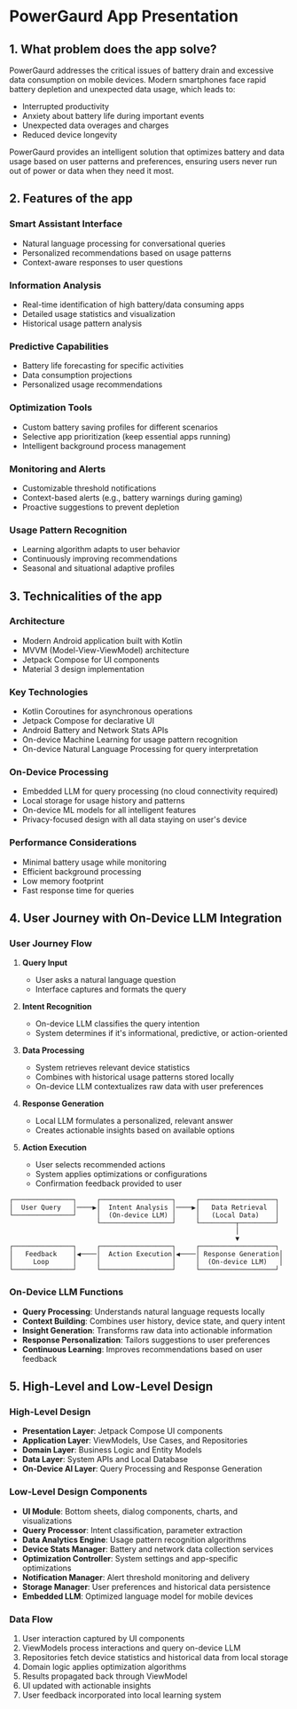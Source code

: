 # PowerGaurd App Presentation

## 1. What problem does the app solve?

PowerGaurd addresses the critical issues of battery drain and excessive data consumption on mobile devices. Modern smartphones face rapid battery depletion and unexpected data usage, which leads to:
- Interrupted productivity
- Anxiety about battery life during important events
- Unexpected data overages and charges
- Reduced device longevity

PowerGaurd provides an intelligent solution that optimizes battery and data usage based on user patterns and preferences, ensuring users never run out of power or data when they need it most.

## 2. Features of the app

### Smart Assistant Interface
- Natural language processing for conversational queries
- Personalized recommendations based on usage patterns
- Context-aware responses to user questions

### Information Analysis
- Real-time identification of high battery/data consuming apps
- Detailed usage statistics and visualization
- Historical usage pattern analysis

### Predictive Capabilities
- Battery life forecasting for specific activities
- Data consumption projections
- Personalized usage recommendations

### Optimization Tools
- Custom battery saving profiles for different scenarios
- Selective app prioritization (keep essential apps running)
- Intelligent background process management

### Monitoring and Alerts
- Customizable threshold notifications
- Context-based alerts (e.g., battery warnings during gaming)
- Proactive suggestions to prevent depletion

### Usage Pattern Recognition
- Learning algorithm adapts to user behavior
- Continuously improving recommendations
- Seasonal and situational adaptive profiles

## 3. Technicalities of the app

### Architecture
- Modern Android application built with Kotlin
- MVVM (Model-View-ViewModel) architecture
- Jetpack Compose for UI components
- Material 3 design implementation

### Key Technologies
- Kotlin Coroutines for asynchronous operations
- Jetpack Compose for declarative UI
- Android Battery and Network Stats APIs
- On-device Machine Learning for usage pattern recognition
- On-device Natural Language Processing for query interpretation

### On-Device Processing
- Embedded LLM for query processing (no cloud connectivity required)
- Local storage for usage history and patterns
- On-device ML models for all intelligent features
- Privacy-focused design with all data staying on user's device

### Performance Considerations
- Minimal battery usage while monitoring
- Efficient background processing
- Low memory footprint
- Fast response time for queries

## 4. User Journey with On-Device LLM Integration

### User Journey Flow
1. **Query Input**
   - User asks a natural language question
   - Interface captures and formats the query

2. **Intent Recognition**
   - On-device LLM classifies the query intention
   - System determines if it's informational, predictive, or action-oriented

3. **Data Processing**
   - System retrieves relevant device statistics
   - Combines with historical usage patterns stored locally
   - On-device LLM contextualizes raw data with user preferences

4. **Response Generation**
   - Local LLM formulates a personalized, relevant answer
   - Creates actionable insights based on available options

5. **Action Execution**
   - User selects recommended actions
   - System applies optimizations or configurations
   - Confirmation feedback provided to user

```
┌───────────────┐     ┌──────────────────┐     ┌───────────────────┐
│  User Query   │────▶│  Intent Analysis │────▶│   Data Retrieval  │
└───────────────┘     │  (On-device LLM) │     │   (Local Data)    │
                      └──────────────────┘     └─────────┬─────────┘
                                                         │
                                                         ▼
┌───────────────┐     ┌──────────────────┐     ┌───────────────────┐
│   Feedback    │◀────│  Action Execution│◀────│ Response Generation│
│     Loop      │     │                  │     │  (On-device LLM)   │
└───────────────┘     └──────────────────┘     └───────────────────┘
```

### On-Device LLM Functions
- **Query Processing**: Understands natural language requests locally
- **Context Building**: Combines user history, device state, and query intent
- **Insight Generation**: Transforms raw data into actionable information
- **Response Personalization**: Tailors suggestions to user preferences
- **Continuous Learning**: Improves recommendations based on user feedback

## 5. High-Level and Low-Level Design

### High-Level Design
- **Presentation Layer**: Jetpack Compose UI components
- **Application Layer**: ViewModels, Use Cases, and Repositories
- **Domain Layer**: Business Logic and Entity Models
- **Data Layer**: System APIs and Local Database
- **On-Device AI Layer**: Query Processing and Response Generation

### Low-Level Design Components
- **UI Module**: Bottom sheets, dialog components, charts, and visualizations
- **Query Processor**: Intent classification, parameter extraction
- **Data Analytics Engine**: Usage pattern recognition algorithms
- **Device Stats Manager**: Battery and network data collection services
- **Optimization Controller**: System settings and app-specific optimizations
- **Notification Manager**: Alert threshold monitoring and delivery
- **Storage Manager**: User preferences and historical data persistence
- **Embedded LLM**: Optimized language model for mobile devices

### Data Flow
1. User interaction captured by UI components
2. ViewModels process interactions and query on-device LLM
3. Repositories fetch device statistics and historical data from local storage
4. Domain logic applies optimization algorithms
5. Results propagated back through ViewModel
6. UI updated with actionable insights
7. User feedback incorporated into local learning system 